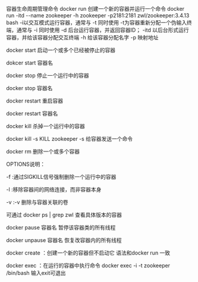 
容器生命周期管理命令
docker run 创建一个新的容器并运行一个命令
docker run -itd --name zookeeper -h zookeeper -p2181:2181 zwl/zookeeper:3.4.13 bash
-i以交互模式运行容器，通常与 -t 同时使用
-t为容器重新分配一个伪输入终端，通常与 -i 同时使用
-d 后台运行容器，并返回容器ID；
-itd 以后台形式运行容器，并给该容器分配交互终端
-h 给该容器分配名字
-p 映射地址

docker start 启动一个或多个已经被停止的容器

dokcer start 容器名

docker stop 停止一个运行中的容器

docker stop 容器名

docker restart 重启容器

docker restart 容器名


docker kill 杀掉一个运行中的容器

docker kill -s KILL zookeeper 
-s 给容器发送一个命令

docker rm 删除一个或多个容器

OPTIONS说明：

-f :通过SIGKILL信号强制删除一个运行中的容器

-l :移除容器间的网络连接，而非容器本身

-v :-v 删除与容器关联的卷


可通过
docker ps | grep zwl
查看具体版本的容器

docker pause 容器名 暂停该容器类的所有线程

docker unpause 容器名 恢复改容器内的所有线程


docker create ：创建一个新的容器但不启动它
语法和docker run 一致


docker exec ：在运行的容器中执行命令
docker exec -i -t zookeeper /bin/bash
输入exit可退出
